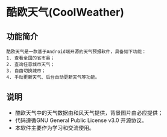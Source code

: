 # 酷欧天气(CoolWeather)

## 功能简介
```
酷欧天气是一款基于Android端开源的天气预报软件，具备如下功能：
1. 查看全国的省市县；
2. 查询任意城市天气；
3. 自由切换城市；
4. 手动更新天气、后台自动更新天气等功能。
```

## 说明
- 酷欧天气中的天气数据由和风天气提供，背景图片由必应提供；
- 代码遵循GNU General Public License v3.0 开源协议。
- 本软件主要作为学习和交流使用。
